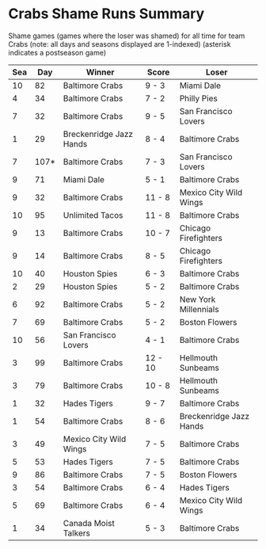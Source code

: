 # Crabs Shame Runs Summary



Shame games (games where the loser was shamed) for all time for team Crabs (note: all days and seasons displayed are 1-indexed) (asterisk indicates a postseason game)


| Sea | Day | Winner | Score | Loser | 
| ------ |------ |------ |------ |------ |
| 10 | 82 | Baltimore Crabs | 9 - 3 | Miami Dale | 
| 4 | 34 | Baltimore Crabs | 7 - 2 | Philly Pies | 
| 7 | 32 | Baltimore Crabs | 9 - 5 | San Francisco Lovers | 
| 1 | 29 | Breckenridge Jazz Hands | 8 - 4 | Baltimore Crabs | 
| 7 | 107* | Baltimore Crabs | 7 - 3 | San Francisco Lovers | 
| 9 | 71 | Miami Dale | 5 - 1 | Baltimore Crabs | 
| 9 | 32 | Baltimore Crabs | 11 - 8 | Mexico City Wild Wings | 
| 10 | 95 | Unlimited Tacos | 11 - 8 | Baltimore Crabs | 
| 9 | 13 | Baltimore Crabs | 10 - 7 | Chicago Firefighters | 
| 9 | 14 | Baltimore Crabs | 8 - 5 | Chicago Firefighters | 
| 10 | 40 | Houston Spies | 6 - 3 | Baltimore Crabs | 
| 2 | 29 | Houston Spies | 5 - 2 | Baltimore Crabs | 
| 6 | 92 | Baltimore Crabs | 5 - 2 | New York Millennials | 
| 7 | 69 | Baltimore Crabs | 5 - 2 | Boston Flowers | 
| 10 | 56 | San Francisco Lovers | 4 - 1 | Baltimore Crabs | 
| 3 | 99 | Baltimore Crabs | 12 - 10 | Hellmouth Sunbeams | 
| 3 | 79 | Baltimore Crabs | 10 - 8 | Hellmouth Sunbeams | 
| 1 | 32 | Hades Tigers | 9 - 7 | Baltimore Crabs | 
| 1 | 54 | Baltimore Crabs | 8 - 6 | Breckenridge Jazz Hands | 
| 3 | 49 | Mexico City Wild Wings | 7 - 5 | Baltimore Crabs | 
| 5 | 53 | Hades Tigers | 7 - 5 | Baltimore Crabs | 
| 9 | 86 | Baltimore Crabs | 7 - 5 | Boston Flowers | 
| 3 | 54 | Baltimore Crabs | 6 - 4 | Hades Tigers | 
| 5 | 69 | Baltimore Crabs | 6 - 4 | Mexico City Wild Wings | 
| 1 | 34 | Canada Moist Talkers | 5 - 3 | Baltimore Crabs | 


